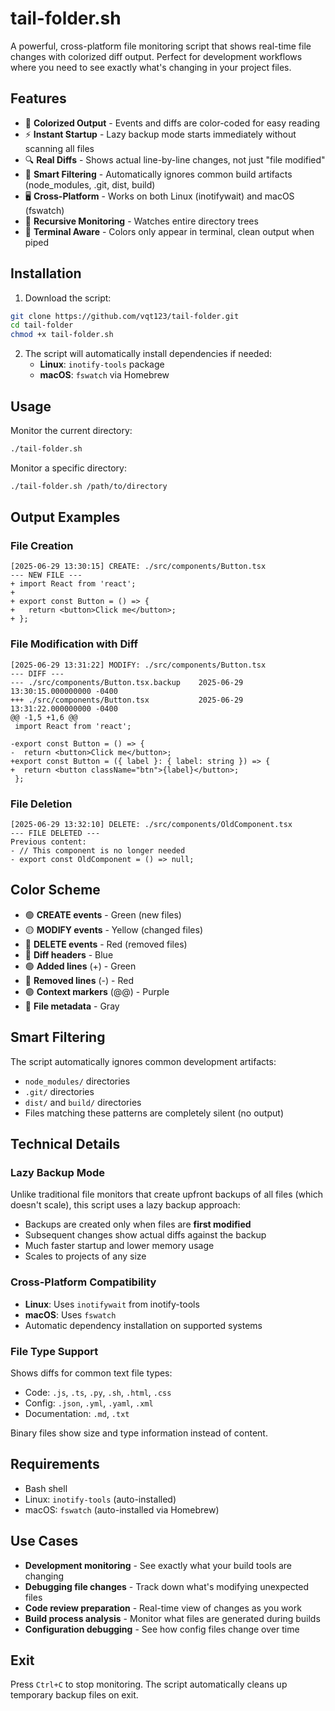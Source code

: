 # tail-folder.sh

A powerful, cross-platform file monitoring script that shows real-time file changes with colorized diff output. Perfect for development workflows where you need to see exactly what's changing in your project files.

## Features

- 🎨 **Colorized Output** - Events and diffs are color-coded for easy reading
- ⚡ **Instant Startup** - Lazy backup mode starts immediately without scanning all files
- 🔍 **Real Diffs** - Shows actual line-by-line changes, not just "file modified"
- 🙈 **Smart Filtering** - Automatically ignores common build artifacts (node_modules, .git, dist, build)
- 🖥️ **Cross-Platform** - Works on both Linux (inotifywait) and macOS (fswatch)
- 📁 **Recursive Monitoring** - Watches entire directory trees
- 🔧 **Terminal Aware** - Colors only appear in terminal, clean output when piped

## Installation

1. Download the script:
```bash
git clone https://github.com/vqt123/tail-folder.git
cd tail-folder
chmod +x tail-folder.sh
```

2. The script will automatically install dependencies if needed:
   - **Linux**: `inotify-tools` package
   - **macOS**: `fswatch` via Homebrew

## Usage

Monitor the current directory:
```bash
./tail-folder.sh
```

Monitor a specific directory:
```bash
./tail-folder.sh /path/to/directory
```

## Output Examples

### File Creation
```
[2025-06-29 13:30:15] CREATE: ./src/components/Button.tsx
--- NEW FILE ---
+ import React from 'react';
+ 
+ export const Button = () => {
+   return <button>Click me</button>;
+ };
```

### File Modification with Diff
```
[2025-06-29 13:31:22] MODIFY: ./src/components/Button.tsx
--- DIFF ---
--- ./src/components/Button.tsx.backup    2025-06-29 13:30:15.000000000 -0400
+++ ./src/components/Button.tsx           2025-06-29 13:31:22.000000000 -0400
@@ -1,5 +1,6 @@
 import React from 'react';
 
-export const Button = () => {
-  return <button>Click me</button>;
+export const Button = ({ label }: { label: string }) => {
+  return <button className="btn">{label}</button>;
 };
```

### File Deletion
```
[2025-06-29 13:32:10] DELETE: ./src/components/OldComponent.tsx
--- FILE DELETED ---
Previous content:
- // This component is no longer needed
- export const OldComponent = () => null;
```

## Color Scheme

- 🟢 **CREATE events** - Green (new files)
- 🟡 **MODIFY events** - Yellow (changed files)
- 🔴 **DELETE events** - Red (removed files)
- 🔵 **Diff headers** - Blue
- 🟢 **Added lines** (+) - Green
- 🔴 **Removed lines** (-) - Red
- 🟣 **Context markers** (@@) - Purple
- 🔘 **File metadata** - Gray

## Smart Filtering

The script automatically ignores common development artifacts:
- `node_modules/` directories
- `.git/` directories  
- `dist/` and `build/` directories
- Files matching these patterns are completely silent (no output)

## Technical Details

### Lazy Backup Mode
Unlike traditional file monitors that create upfront backups of all files (which doesn't scale), this script uses a lazy backup approach:

- Backups are created only when files are **first modified**
- Subsequent changes show actual diffs against the backup
- Much faster startup and lower memory usage
- Scales to projects of any size

### Cross-Platform Compatibility
- **Linux**: Uses `inotifywait` from inotify-tools
- **macOS**: Uses `fswatch` 
- Automatic dependency installation on supported systems

### File Type Support
Shows diffs for common text file types:
- Code: `.js`, `.ts`, `.py`, `.sh`, `.html`, `.css`
- Config: `.json`, `.yml`, `.yaml`, `.xml`
- Documentation: `.md`, `.txt`

Binary files show size and type information instead of content.

## Requirements

- Bash shell
- Linux: `inotify-tools` (auto-installed)
- macOS: `fswatch` (auto-installed via Homebrew)

## Use Cases

- **Development monitoring** - See exactly what your build tools are changing
- **Debugging file changes** - Track down what's modifying unexpected files
- **Code review preparation** - Real-time view of changes as you work
- **Build process analysis** - Monitor what files are generated during builds
- **Configuration debugging** - See how config files change over time

## Exit

Press `Ctrl+C` to stop monitoring. The script automatically cleans up temporary backup files on exit.